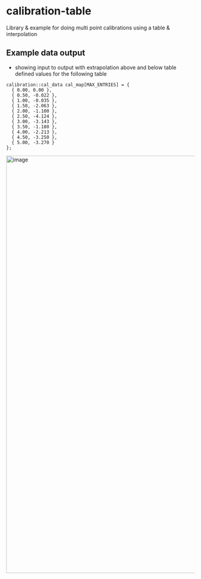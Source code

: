 # calibration-table
Library & example for doing multi point calibrations using a table & interpolation


## Example data output
- showing input to output with extrapolation above and below table defined values for the following table
```
calibration::cal_data cal_map[MAX_ENTRIES] = {
  { 0.00, 0.00 },
  { 0.50, -0.022 },
  { 1.00, -0.035 },
  { 1.50, -2.063 },
  { 2.00, -1.100 },
  { 2.50, -4.124 },
  { 3.00, -3.143 },
  { 3.50, -1.180 },
  { 4.00, -2.213 },
  { 4.50, -3.250 },
  { 5.00, -3.270 }
};

```
<img width="1910" height="1113" alt="image" src="https://github.com/user-attachments/assets/0e13082a-657d-4afe-a5aa-9b9b6f0928a6" />

